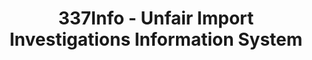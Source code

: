 ---
layout: default
bigquery: https://console.cloud.google.com/bigquery?p=patents-public-data&d=usitc_investigations&page=dataset&project=sheets-management-319211
citation: US International Trade Commission 337Info Unfair Import Investigations Information
  System
contributors: US International Trade Comission
cost: None
description: US International Trade Commission 337Info Unfair Import Investigations
  Information System contains data on investigations done under Section 337. Section
  337 declares the infringement of certain statutory intellectual property rights
  and other forms of unfair competition in import trade to be unlawful practices.
  Most Section 337 investigations involve allegations of patent or registered trademark
  infringement.
documentation: FAQ and tutorial available on the site
last_edit: Mon, 04 Apr 2022 19:10:40 GMT
location: https://pubapps2.usitc.gov/337external/
maintained_by: US International Trade Comission
schema_fields: '[''finalDetViolation'', ''scheduledStartDateEvidHear'', ''scheduledEndDateEvidHear'',
  ''ouiiAttorney'', ''startDateMarkmanHearing'', ''actualEndDateEvidHear'', ''patentNumber'',
  ''teoIdDueDate'', ''issueDateOtherNonFinal'', ''investigationTermDate'', ''investigationType'',
  ''dateComplaintFiled'', ''endDateMarkmanHearing'', ''id'', ''dateOfPublicationFrNotice'',
  ''htsNumbers'', ''ouiiParticipation'', ''internalRemand'', ''finalDetNoViolation'',
  ''currentActiveALJ'', ''trademarkNumbers'', ''cafcAppeals'', ''title'', ''investigationNo'',
  ''targetDate'', ''respondent'', ''teoProceedingInvolved'', ''reportingRequirements'',
  ''currentStatus'', ''aljAssigned'', ''lastUpdated'', ''actualStartDateEvidHear'',
  ''complainant'', ''teoReliefGranted'', ''dateCreated'', ''copyrightNumbers'', ''gcAttorney'',
  ''teoIdIssueDate'', ''publication_number'', ''patentNumbers'', ''docketNo'', ''finalIdOnViolationIssue'',
  ''invUnfairAct'', ''markmanHearing'', ''finalIdOnViolationDue'']'
shortname: unfair_import_investigations
tags:
- import
- legal
- trade
timeframe: 2008-2021 (prior to 2008 downloadable as a JSON file)
title: 337Info - Unfair Import Investigations Information System
uuid: 2721f5ec-e599-4890-9265-9706719fc71e
---